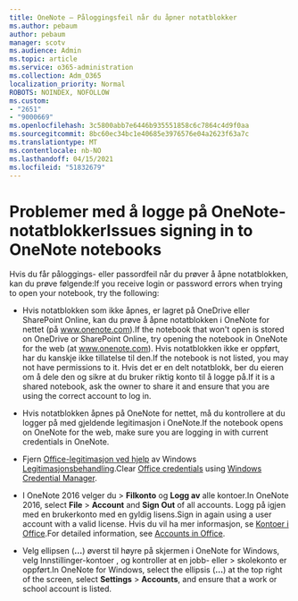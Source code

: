 ```yaml
---
title: OneNote – Påloggingsfeil når du åpner notatblokker
ms.author: pebaum
author: pebaum
manager: scotv
ms.audience: Admin
ms.topic: article
ms.service: o365-administration
ms.collection: Adm_O365
localization_priority: Normal
ROBOTS: NOINDEX, NOFOLLOW
ms.custom:
- "2651"
- "9000669"
ms.openlocfilehash: 3c5800abb7e6446b935551858c6c7864c4d9f0aa
ms.sourcegitcommit: 8bc60ec34bc1e40685e3976576e04a2623f63a7c
ms.translationtype: MT
ms.contentlocale: nb-NO
ms.lasthandoff: 04/15/2021
ms.locfileid: "51832679"
---
```

# <a name="issues-signing-in-to-onenote-notebooks"></a><span data-ttu-id="91d55-102">Problemer med å logge på OneNote-notatblokker</span><span class="sxs-lookup"><span data-stu-id="91d55-102">Issues signing in to OneNote notebooks</span></span>

<span data-ttu-id="91d55-103">Hvis du får påloggings- eller passordfeil når du prøver å åpne notatblokken, kan du prøve følgende:</span><span class="sxs-lookup"><span data-stu-id="91d55-103">If you receive login or password errors when trying to open your notebook, try the following:</span></span>

- <span data-ttu-id="91d55-104">Hvis notatblokken som ikke åpnes, er lagret på OneDrive eller SharePoint Online, kan du prøve å åpne notatblokken i OneNote for nettet (på www.onenote.com).</span><span class="sxs-lookup"><span data-stu-id="91d55-104">If the notebook that won't open is stored on OneDrive or SharePoint Online, try opening the notebook in OneNote for the web (at www.onenote.com).</span></span> <span data-ttu-id="91d55-105">Hvis notatblokken ikke er oppført, har du kanskje ikke tillatelse til den.</span><span class="sxs-lookup"><span data-stu-id="91d55-105">If the notebook is not listed, you may not have permissions to it.</span></span> <span data-ttu-id="91d55-106">Hvis det er en delt notatblokk, ber du eieren om å dele den og sikre at du bruker riktig konto til å logge på.</span><span class="sxs-lookup"><span data-stu-id="91d55-106">If it is a shared notebook, ask the owner to share it and ensure that you are using the correct account to log in.</span></span>

- <span data-ttu-id="91d55-107">Hvis notatblokken åpnes på OneNote for nettet, må du kontrollere at du logger på med gjeldende legitimasjon i OneNote.</span><span class="sxs-lookup"><span data-stu-id="91d55-107">If the notebook opens on OneNote for the web, make sure you are logging in with current credentials in OneNote.</span></span> 

- <span data-ttu-id="91d55-108">Fjern [Office-legitimasjon ved hjelp](https://docs.microsoft.com/office/troubleshoot/error-messages/another-account-already-signed-in#step-3-clear-cached-credentials-on-the-computer) av Windows [Legitimasjonsbehandling](https://support.microsoft.com/help/4026814/windows-accessing-credential-manager).</span><span class="sxs-lookup"><span data-stu-id="91d55-108">Clear [Office credentials](https://docs.microsoft.com/office/troubleshoot/error-messages/another-account-already-signed-in#step-3-clear-cached-credentials-on-the-computer) using [Windows Credential Manager](https://support.microsoft.com/help/4026814/windows-accessing-credential-manager).</span></span>

- <span data-ttu-id="91d55-109">I OneNote 2016 velger du  >  **Filkonto** og **Logg av** alle kontoer.</span><span class="sxs-lookup"><span data-stu-id="91d55-109">In OneNote 2016, select **File** > **Account** and **Sign Out** of all accounts.</span></span> <span data-ttu-id="91d55-110">Logg på igjen med en brukerkonto med en gyldig lisens.</span><span class="sxs-lookup"><span data-stu-id="91d55-110">Sign in again using a user account with a valid license.</span></span> <span data-ttu-id="91d55-111">Hvis du vil ha mer informasjon, se [Kontoer i Office](https://support.office.com/article/accounts-in-office-628ea040-f265-49de-b986-be09c3ebf8a9).</span><span class="sxs-lookup"><span data-stu-id="91d55-111">For detailed information, see [Accounts in Office](https://support.office.com/article/accounts-in-office-628ea040-f265-49de-b986-be09c3ebf8a9).</span></span>

- <span data-ttu-id="91d55-112">Velg ellipsen (**...**) øverst til høyre på skjermen i OneNote for Windows, velg Innstillinger-kontoer , og kontroller at en jobb- eller  >  skolekonto er oppført.</span><span class="sxs-lookup"><span data-stu-id="91d55-112">In OneNote for Windows, select the ellipsis (**…**) at the top right of the screen, select **Settings** > **Accounts**, and ensure that a work or school account is listed.</span></span>